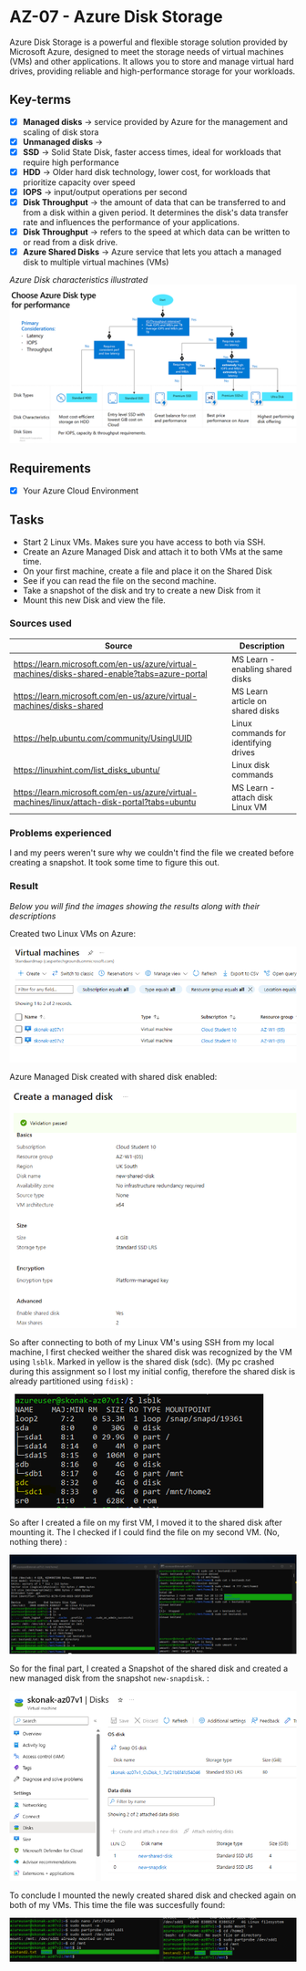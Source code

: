 # AZ-07 - Azure Disk Storage

Azure Disk Storage is a powerful and flexible storage solution provided by Microsoft Azure, designed to meet the storage needs of virtual machines (VMs) and other applications. It allows you to store and manage virtual hard drives, providing reliable and high-performance storage for your workloads.


## Key-terms

- [x] <strong>Managed disks</strong> -> service provided by Azure for the management and scaling of disk stora
- [x] <strong>Unmanaged disks</strong> -> 
- [x] <strong>SSD</strong> -> Solid State Disk, faster access times, ideal for workloads that require high performance
- [x] <strong>HDD</strong> -> Older hard disk technology, lower cost, for workloads that prioritize capacity over speed
- [x] <strong>IOPS</strong> -> input/output operations per second
- [x] <strong>Disk Throughput</strong> -> the amount of data that can be transferred to and from a disk within a given period. It determines the disk's data transfer rate and influences the performance of your applications.
- [x] <strong>Disk Throughput</strong> -> refers to the speed at which data can be written to or read from a disk drive.
- [x] <strong>Azure Shared Disks</strong> -> Azure service that lets you attach a managed disk to multiple virtual machines (VMs)

*Azure Disk characteristics illustrated*
![azure-disks-chars](../00_includes/AZ-07/managed-disk-overview.png)


## Requirements

- [x] Your Azure Cloud Environment


## Tasks

- Start 2 Linux VMs. Makes sure you have access to both via SSH.
- Create an Azure Managed Disk and attach it to both VMs at the same time.
- On your first machine, create a file and place it on the Shared Disk
- See if you can read the file on the second machine.
- Take a snapshot of the disk and try to create a new Disk from it
- Mount this new Disk and view the file.


### Sources used

| Source        | Description |
| ----------- | ----------- |
| https://learn.microsoft.com/en-us/azure/virtual-machines/disks-shared-enable?tabs=azure-portal | MS Learn - enabling shared disks |
| https://learn.microsoft.com/en-us/azure/virtual-machines/disks-shared | MS Learn article on shared disks |
| https://help.ubuntu.com/community/UsingUUID | Linux commands for identifying drives |
| https://linuxhint.com/list_disks_ubuntu/ | Linux disk commands |
| https://learn.microsoft.com/en-us/azure/virtual-machines/linux/attach-disk-portal?tabs=ubuntu | MS Learn - attach disk Linux VM |


### Problems experienced

I and my peers weren't sure why we couldn't find the file we created before creating a snapshot. It took some time to figure this out.


### Result
*Below you will find the images showing the results along with their descriptions*

Created two Linux VMs on Azure:

![2-vms-created](../00_includes/AZ-07/2-vms-created.png)

Azure Managed Disk created with shared disk enabled:

![shared-disk](../00_includes/AZ-07/shared-disk.png)

So after connecting to both of my Linux VM's using SSH from my local machine, I first checked weither the shared disk was recognized by the VM using ```lsblk```. Marked in yellow is the shared disk (sdc). (My pc crashed during this assignment so I lost my initial config, therefore the shared disk is already partitioned using ```fdisk```) :

![lsblk-shared-disk](../00_includes/AZ-07/lsblk-shared-disk.png) 

So after I created a file on my first VM, I moved it to the shared disk after mounting it. The I checked if I could find the file on my second VM. (No, nothing there) :

![file-not-found](../00_includes/AZ-07/file-not-found.png)

So for the final part, I created a Snapshot of the shared disk and created a new managed disk from the snapshot ```new-snapdisk```. :

![attach-shared-disk](../00_includes/AZ-07/attach-shared-disk.png)

To conclude I mounted the newly created shared disk and checked again on both of my VMs. This time the file was succesfully found:

![final](../00_includes/AZ-07/final.png)

